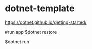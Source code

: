 # dotnet-template

https://dotnet.github.io/getting-started/

#run app
$dotnet restore

$dotnet run
